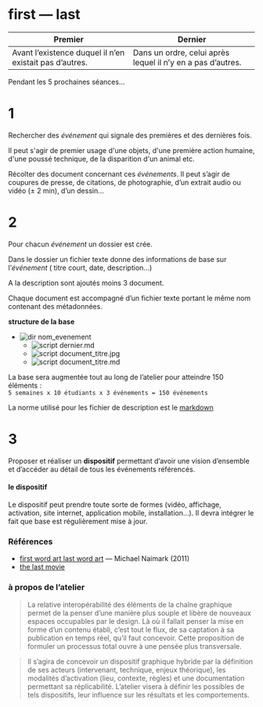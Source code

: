first — last
==========

|     Premier                                            | Dernier                                                     |
| ------------------------------------------------------ | ----------------------------------------------------------- |
| Avant l’existence duquel il n’en existait pas d’autres.| Dans un ordre, celui après lequel il n’y en a pas d’autres. |

Pendant les 5 prochaines séances…

# 1
Rechercher des _événement_ qui signale des premières et des dernières fois.

Il peut s'agir de premier usage d'une objets, d'une première action humaine, d'une poussé technique, de la disparition d'un animal etc.

Récolter des document concernant ces _événements_. Il peut s’agir de coupures de presse, de citations, de photographie, d’un extrait audio ou vidéo (± 2 min), d’un dessin… 

# 2
Pour chacun _événement_ un dossier est crée. 

Dans le dossier un fichier texte donne des informations de base sur l’_événement_ ( titre court, date, description…) 

A la description sont ajoutés moins 3 document. 

Chaque document est accompagné d’un fichier texte portant le même nom contenant des métadonnées.

**structure de la base**
- ![dir](http://www.apache.org/icons/dir.gif) nom_evenement
  - ![script](http://www.apache.org/icons/script.gif) dernier.md
  - ![script](http://www.apache.org/icons/image2.gif) document_titre.jpg
  - ![script](http://www.apache.org/icons/script.gif) document_titre.md

La base sera augmentée tout au long de l’atelier pour atteindre 150 éléments :  
`5 semaines x 10 étudiants x 3 événements = 150 événements`

La norme utilisé pour les fichier de description est le [markdown](http://fr.wikipedia.org/wiki/Markdown)

# 3 
Proposer et réaliser un **dispositif** permettant d’avoir une vision d’ensemble et d’accéder au détail de tous les événements référencés.

#### le dispositif

Le dispositif peut prendre toute sorte de formes (vidéo, affichage, activation, site internet, application mobile, installation…). Il devra intégrer le fait que base est régulièrement mise à jour.

### Références

- [first word art last word art](http://www.naimark.net/writing/firstword.html) — Michael Naimark (2011)
- [the last movie](http://fr.wikipedia.org/wiki/The_Last_Movie)

### à propos de l’atelier 

> La relative interopérabilité des éléments de la chaîne graphique permet de la penser d’une manière plus souple et libère de nouveaux espaces occupables par le design. Là où il fallait penser la mise en forme d’un contenu établi, c’est tout le flux, de sa captation à sa publication en temps réel, qu’il faut concevoir. Cette proposition de formuler un processus total ouvre à une pensée plus transversale.


> Il s’agira de concevoir un dispositif graphique hybride par la définition de ses acteurs (intervenant, technique, enjeux théorique), les modalités d’activation (lieu, contexte, règles) et une documentation permettant sa réplicabilité. L’atelier visera à définir les possibles de tels dispositifs, leur influence sur les résultats et les comportements.
